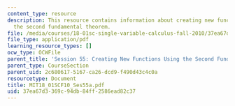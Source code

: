 ```yaml
---
content_type: resource
description: This resource contains information about creating new functions using
  the second fundamental theorem.
file: /media/courses/18-01sc-single-variable-calculus-fall-2010/37ea67d3369c94db84ff2586ead82c37_MIT18_01SCF10_Ses55a.pdf
file_type: application/pdf
learning_resource_types: []
ocw_type: OCWFile
parent_title: 'Session 55: Creating New Functions Using the Second Fundamental Theorem'
parent_type: CourseSection
parent_uid: 2c680617-5167-ca26-dcd9-f490d43c4c0a
resourcetype: Document
title: MIT18_01SCF10_Ses55a.pdf
uid: 37ea67d3-369c-94db-84ff-2586ead82c37
---
```

